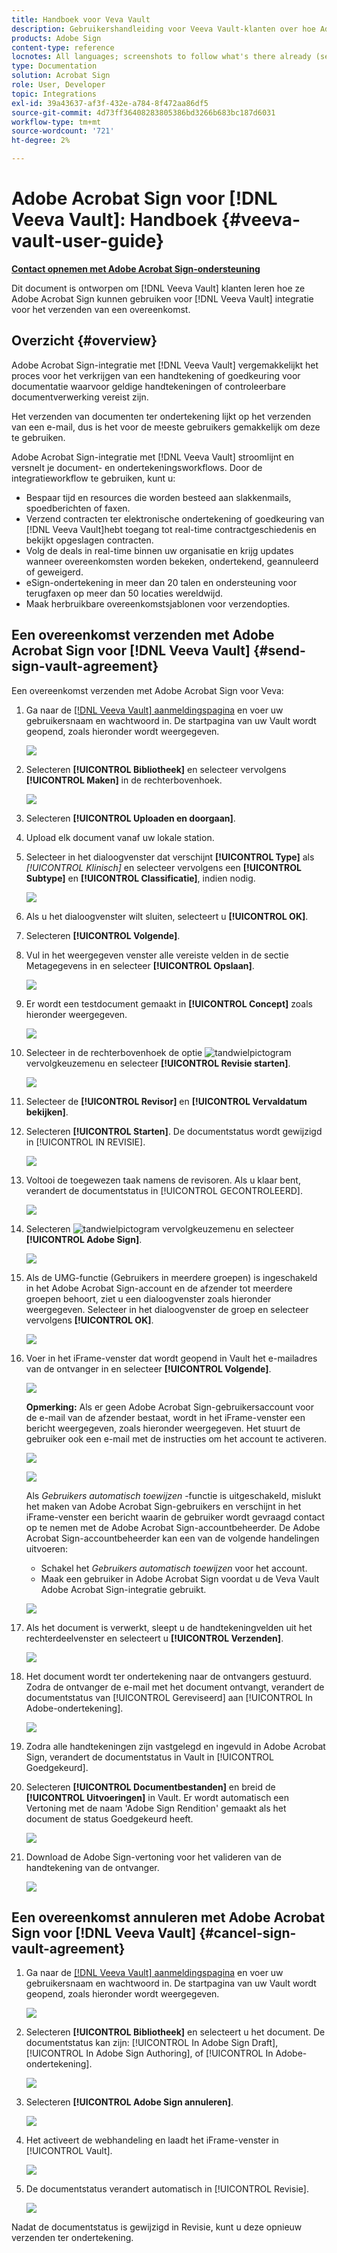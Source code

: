 ```yaml
---
title: Handboek voor Veva Vault
description: Gebruikershandleiding voor Veeva Vault-klanten over hoe Adobe Sign-integratie met Veeva kan worden gebruikt
products: Adobe Sign
content-type: reference
locnotes: All languages; screenshots to follow what's there already (seems there is a mix within a given language version of the article)
type: Documentation
solution: Acrobat Sign
role: User, Developer
topic: Integrations
exl-id: 39a43637-af3f-432e-a784-8f472aa86df5
source-git-commit: 4d73ff36408283805386bd3266b683bc187d6031
workflow-type: tm+mt
source-wordcount: '721'
ht-degree: 2%

---
```


# Adobe Acrobat Sign voor [!DNL Veeva Vault]: Handboek {#veeva-vault-user-guide}

[**Contact opnemen met Adobe Acrobat Sign-ondersteuning**](https://adobe.com/go/adobesign-support-center_nl)

Dit document is ontworpen om [!DNL Veeva Vault] klanten leren hoe ze Adobe Acrobat Sign kunnen gebruiken voor [!DNL Veeva Vault] integratie voor het verzenden van een overeenkomst.

## Overzicht {#overview}

Adobe Acrobat Sign-integratie met [!DNL Veeva Vault] vergemakkelijkt het proces voor het verkrijgen van een handtekening of goedkeuring voor documentatie waarvoor geldige handtekeningen of controleerbare documentverwerking vereist zijn.

Het verzenden van documenten ter ondertekening lijkt op het verzenden van een e-mail, dus is het voor de meeste gebruikers gemakkelijk om deze te gebruiken.

Adobe Acrobat Sign-integratie met [!DNL Veeva Vault] stroomlijnt en versnelt je document- en ondertekeningsworkflows. Door de integratieworkflow te gebruiken, kunt u:

* Bespaar tijd en resources die worden besteed aan slakkenmails, spoedberichten of faxen.
* Verzend contracten ter elektronische ondertekening of goedkeuring van [!DNL Veeva Vault]hebt toegang tot real-time contractgeschiedenis en bekijkt opgeslagen contracten.
* Volg de deals in real-time binnen uw organisatie en krijg updates wanneer overeenkomsten worden bekeken, ondertekend, geannuleerd of geweigerd.
* eSign-ondertekening in meer dan 20 talen en ondersteuning voor terugfaxen op meer dan 50 locaties wereldwijd.
* Maak herbruikbare overeenkomstsjablonen voor verzendopties.

## Een overeenkomst verzenden met Adobe Acrobat Sign voor [!DNL Veeva Vault] {#send-sign-vault-agreement}

Een overeenkomst verzenden met Adobe Acrobat Sign voor Veva:

1. Ga naar de [[!DNL Veeva Vault] aanmeldingspagina](https://login.veevavault.com/) en voer uw gebruikersnaam en wachtwoord in. De startpagina van uw Vault wordt geopend, zoals hieronder wordt weergegeven.

   ![](images/vault-home.png)

1. Selecteren **[!UICONTROL Bibliotheek]** en selecteer vervolgens **[!UICONTROL Maken]** in de rechterbovenhoek.

   ![](images/create-library.png)

1. Selecteren **[!UICONTROL Uploaden en doorgaan]**.

1. Upload elk document vanaf uw lokale station.

1. Selecteer in het dialoogvenster dat verschijnt **[!UICONTROL Type]** als *[!UICONTROL Klinisch]* en selecteer vervolgens een **[!UICONTROL Subtype]** en **[!UICONTROL Classificatie]**, indien nodig.

   ![](images/choose-document-type.png)

1. Als u het dialoogvenster wilt sluiten, selecteert u **[!UICONTROL OK]**.

1. Selecteren **[!UICONTROL Volgende]**.

1. Vul in het weergegeven venster alle vereiste velden in de sectie Metagegevens in en selecteer **[!UICONTROL Opslaan]**.

   ![](images/metadata-details.png)

1. Er wordt een testdocument gemaakt in **[!UICONTROL Concept]** zoals hieronder weergegeven.

   ![](images/document-draft.png)

1. Selecteer in de rechterbovenhoek de optie ![tandwielpictogram](images/icon-gear.png) vervolgkeuzemenu en selecteer **[!UICONTROL Revisie starten]**.

   ![](images/start-review.png)

1. Selecteer de **[!UICONTROL Revisor]** en **[!UICONTROL Vervaldatum bekijken]**.

1. Selecteren **[!UICONTROL Starten]**. De documentstatus wordt gewijzigd in [!UICONTROL IN REVISIE].

   ![](images/in-review.png)

1. Voltooi de toegewezen taak namens de revisoren. Als u klaar bent, verandert de documentstatus in [!UICONTROL GECONTROLEERD].

   ![](images/reviewed-status.png)

1. Selecteren ![tandwielpictogram](images/icon-gear.png) vervolgkeuzemenu en selecteer **[!UICONTROL Adobe Sign]**.

   ![](images/select-adobe-sign.png)

1. Als de UMG-functie (Gebruikers in meerdere groepen) is ingeschakeld in het Adobe Acrobat Sign-account en de afzender tot meerdere groepen behoort, ziet u een dialoogvenster zoals hieronder weergegeven. Selecteer in het dialoogvenster de groep en selecteer vervolgens **[!UICONTROL OK]**.

   ![](images/umg-dialog.png)

1. Voer in het iFrame-venster dat wordt geopend in Vault het e-mailadres van de ontvanger in en selecteer **[!UICONTROL Volgende]**.

   ![](images/iframe.png)

   **Opmerking:** Als er geen Adobe Acrobat Sign-gebruikersaccount voor de e-mail van de afzender bestaat, wordt in het iFrame-venster een bericht weergegeven, zoals hieronder weergegeven. Het stuurt de gebruiker ook een e-mail met de instructies om het account te activeren.

   ![](images/iFrame-registration-message.png)

   ![](images/iFrame-confirm-email.png)

   Als *Gebruikers automatisch toewijzen* -functie is uitgeschakeld, mislukt het maken van Adobe Acrobat Sign-gebruikers en verschijnt in het iFrame-venster een bericht waarin de gebruiker wordt gevraagd contact op te nemen met de Adobe Acrobat Sign-accountbeheerder. De Adobe Acrobat Sign-accountbeheerder kan een van de volgende handelingen uitvoeren:

   * Schakel het *Gebruikers automatisch toewijzen* voor het account.
   * Maak een gebruiker in Adobe Acrobat Sign voordat u de Veva Vault Adobe Acrobat Sign-integratie gebruikt.

   ![](images/iFrame-contact-administrator.png)

1. Als het document is verwerkt, sleept u de handtekeningvelden uit het rechterdeelvenster en selecteert u **[!UICONTROL Verzenden]**.

   ![](images/add-signature-fields.png)

1. Het document wordt ter ondertekening naar de ontvangers gestuurd. Zodra de ontvanger de e-mail met het document ontvangt, verandert de documentstatus van [!UICONTROL Gereviseerd] aan [!UICONTROL In Adobe-ondertekening].

   ![](images/in-adobe-signing.png)

1. Zodra alle handtekeningen zijn vastgelegd en ingevuld in Adobe Acrobat Sign, verandert de documentstatus in Vault in [!UICONTROL Goedgekeurd].

1. Selecteren **[!UICONTROL Documentbestanden]** en breid de **[!UICONTROL Uitvoeringen]** in Vault. Er wordt automatisch een Vertoning met de naam &#39;Adobe Sign Rendition&#39; gemaakt als het document de status Goedgekeurd heeft.

   ![](images/document-files.png)

1. Download de Adobe Sign-vertoning voor het valideren van de handtekening van de ontvanger.

   ![](images/verify-signature.png)

## Een overeenkomst annuleren met Adobe Acrobat Sign voor [!DNL Veeva Vault] {#cancel-sign-vault-agreement}

1. Ga naar de [[!DNL Veeva Vault] aanmeldingspagina](https://login.veevavault.com/) en voer uw gebruikersnaam en wachtwoord in. De startpagina van uw Vault wordt geopend, zoals hieronder wordt weergegeven.

   ![](images/vault-home.png)

1. Selecteren **[!UICONTROL Bibliotheek]** en selecteert u het document. De documentstatus kan zijn: [!UICONTROL In Adobe Sign Draft], [!UICONTROL In Adobe Sign Authoring], of [!UICONTROL In Adobe-ondertekening].

   ![](images/document-adobe-sign-authoring.png)

1. Selecteren **[!UICONTROL Adobe Sign annuleren]**.

   ![](images/cancel-document.png)

1. Het activeert de webhandeling en laadt het iFrame-venster in [!UICONTROL Vault].

   ![](images/cancelled-document.png)

1. De documentstatus verandert automatisch in [!UICONTROL Revisie].

   ![](images/cancel-reviewed.png)

Nadat de documentstatus is gewijzigd in Revisie, kunt u deze opnieuw verzenden ter ondertekening.
